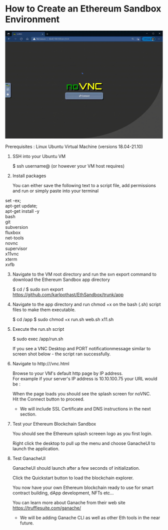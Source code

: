 # How to Create an Ethereum Sandbox Environment

![alt text](https://github.com/karlpothast/EthSandbox/blob/master/Eth-NoVNC.gif)

Prerequisites : 
	Linux Ubuntu Virtual Machine (versions 18.04-21.10)

1. SSH into your Ubuntu VM

	 $ ssh username@<ip address> (or however your VM host requires)

2. Install packages

	 You can either save the following text to a script file, add permissions and run or simply paste into your terminal

set -ex; \
apt-get update; \
apt-get install -y \
bash \
git \
subversion \
fluxbox \
net-tools \
novnc \
supervisor \
x11vnc \
xterm \
xvfb


3. Navigate to the VM root directory and run the svn export command to download the Ethereum Sandbox app directory
	
	$ cd /
	$ sudo svn export https://github.com/karlpothast/EthSandbox/trunk/app

4. Navigate to the app directory and run chmod +x on the bash (.sh) script files to make them executable.

	$ cd /app
	$ sudo chmod +x run.sh web.sh x11.sh

5. Execute the run.sh script

	$ sudo exec /app/run.sh
	
	If you see a VNC Desktop and PORT notificationmessage similar to screen shot below - the script ran successfully.
	
	 


6. Navigate to http://<your-VM-IPaddress>/vnc.html

	Browse to your VM's default http page by IP address.  
	For example if your server's IP address is 10.10.100.75 your URL would be :
  
   

	When the page loads you should see the splash screen for noVNC.  
   Hit the Connect button to proceed.
	
	* We will include SSL Certificate and DNS instructions in the next section.


7. Test your Ethereum Blockchain Sandbox

	 You should see the Ethereum splash screeen logo as you first login.
   
   	 

	 Right click the desktop to pull up the menu and choose GanacheUI to launch the application.
 
	  

8. Test GanacheUI  

    GanacheUI should launch after a few seconds of initialization.

    

	Click the Quickstart button to load the blockchain explorer. 

    

	You now have your own Ethereum blockchain ready to use for smart contract building, dApp development, NFTs etc...

	You can learn more about Ganache from their web site https://trufflesuite.com/ganache/

	* We will be adding Ganache CLI as well as other Eth tools in the near future.



